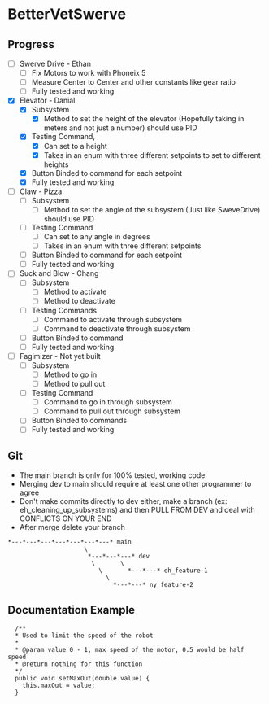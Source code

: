 # BetterVetSwerve

## Progress
- [ ] Swerve Drive - Ethan
  - [ ] Fix Motors to work with Phoneix 5
  - [ ] Measure Center to Center and other constants like gear ratio
  - [ ] Fully tested and working
        
- [x] Elevator - Danial
  - [x] Subsystem
    - [x] Method to set the height of the elevator (Hopefully taking in meters and not just a number) should use PID
  - [x] Testing Command,
    - [x] Can set to a height
    - [x] Takes in an enum with three different setpoints to set to different heights
  - [x] Button Binded to command for each setpoint
  - [x] Fully tested and working
        
- [ ] Claw - Pizza
  - [ ] Subsystem
    - [ ] Method to set the angle of the subsystem (Just like SweveDrive) should use PID
  - [ ] Testing Command
    - [ ] Can set to any angle in degrees
    - [ ] Takes in an enum with three different setpoints
  - [ ] Button Binded to command for each setpoint
  - [ ] Fully tested and working
        
- [ ] Suck and Blow - Chang
  - [ ] Subsystem
    - [ ] Method to activate
    - [ ] Method to deactivate
  - [ ] Testing Commands
    - [ ] Command to activate through subsystem
    - [ ] Command to deactivate through subsystem
  - [ ] Button Binded to command
  - [ ] Fully tested and working
        
- [ ] Fagimizer - Not yet built
  - [ ] Subsystem
    - [ ] Method to go in
    - [ ] Method to pull out 
  - [ ] Testing Command
    - [ ] Command to go in through subsystem
    - [ ] Command to pull out through subsystem
  - [ ] Button Binded to commands
  - [ ] Fully tested and working

## Git
* The main branch is only for 100% tested, working code
* Merging dev to main should require at least one other programmer to agree
* Don't make commits directly to dev either, make a branch (ex: eh_cleaning_up_subsystems) and then PULL FROM DEV and deal with CONFLICTS ON YOUR END
* After merge delete your branch
```
*---*---*---*---*---*---*---* main
                     \
                      *---*---*---* dev
                       \       \
                         \       *---*---* eh_feature-1
                           \          
                             *---*---* ny_feature-2
```

## Documentation Example
```
  /**
  * Used to limit the speed of the robot
  *
  * @param value 0 - 1, max speed of the motor, 0.5 would be half speed
  * @return nothing for this function
  */
  public void setMaxOut(double value) {
    this.maxOut = value;
  }
```
